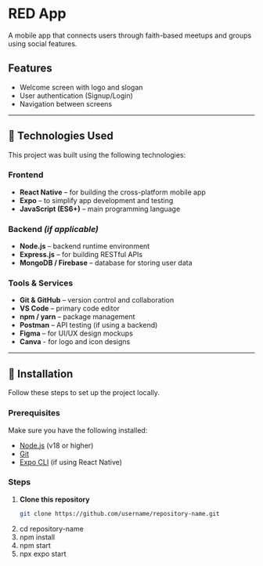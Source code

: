 # RED App

A mobile app that connects users through faith-based meetups and groups using social features.

## Features
- Welcome screen with logo and slogan
- User authentication (Signup/Login)
- Navigation between screens

---

## 🧰 Technologies Used

This project was built using the following technologies:

### Frontend
- **React Native** – for building the cross-platform mobile app
- **Expo** – to simplify app development and testing
- **JavaScript (ES6+)** – main programming language

### Backend *(if applicable)*
- **Node.js** – backend runtime environment
- **Express.js** – for building RESTful APIs
- **MongoDB / Firebase** – database for storing user data

### Tools & Services
- **Git & GitHub** – version control and collaboration
- **VS Code** – primary code editor
- **npm / yarn** – package management
- **Postman** – API testing (if using a backend)
- **Figma** – for UI/UX design mockups
- **Canva** - for logo and icon designs

---


## 🧩 Installation

Follow these steps to set up the project locally.

### Prerequisites
Make sure you have the following installed:
- [Node.js](https://nodejs.org/) (v18 or higher)
- [Git](https://git-scm.com/)
- [Expo CLI](https://docs.expo.dev/get-started/installation/) (if using React Native)

### Steps

1. **Clone this repository**
   ```bash
   git clone https://github.com/username/repository-name.git
2. cd repository-name
3. npm install
4. npm start
5. npx expo start
